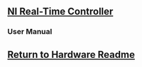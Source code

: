 ## [NI Real-Time Controller](NI_PX1e_8106)
### User Manual
## [Return to Hardware Readme](https://github.com/ARTS-Laboratory/Senior-Design-Project-EMCH427-002-Team-4-Downey/tree/main/CLAMS_Hardware#readme)
